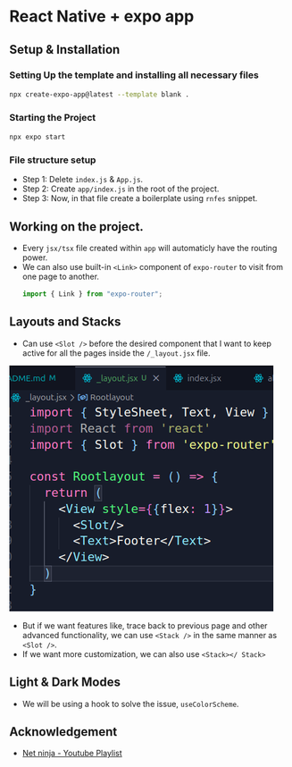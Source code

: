 # React Native + expo app

## Setup & Installation

### Setting Up the template and installing all necessary files
```bash
npx create-expo-app@latest --template blank .
```

### Starting the Project

```bash
npx expo start
```

### File structure setup

- Step 1: Delete `index.js` & `App.js`.
- Step 2: Create `app/index.js` in the root of the project.
- Step 3: Now, in that file create a boilerplate using `rnfes` snippet.

## Working on the project.

- Every `jsx/tsx` file  created within `app` will automaticly have the routing power.
- We can also use built-in `<Link>` component of `expo-router` to visit from one page to another.
    ```javascript
    import { Link } from "expo-router";
    ```

## Layouts and Stacks

- Can use `<Slot />` before the desired component that I want to keep active for all the pages inside the `/_layout.jsx` file.

![slot-tag-use](assets/readme_images/image-of-slot.png)

- But if we want features like, trace back to previous page and other advanced functionality, we can use `<Stack />` in the same manner as `<Slot />`.
- If we want more customization, we can also use `<Stack></ Stack>`

## Light & Dark Modes

- We will be using a hook to solve the issue, `useColorScheme`.

## Acknowledgement

- [Net ninja - Youtube Playlist](https://www.youtube.com/playlist?list=PL4cUxeGkcC9hNTz3sxqGTfxAwU-DIHJd2)